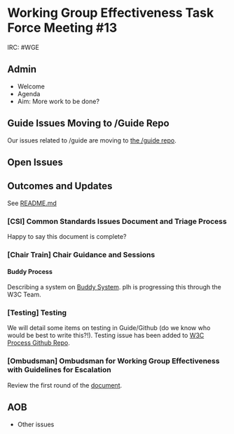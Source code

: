 # Working Group Effectiveness Task Force Meeting #13
IRC: #WGE

## Admin
* Welcome
* Agenda
* Aim: More work to be done?

## Guide Issues Moving to /Guide Repo
Our issues related to /guide are moving to [the /guide repo](https://github.com/w3c/Guide/issues).

## Open Issues

## Outcomes and Updates
See [README.md](https://github.com/w3c/wg-effectiveness/) 

### [CSI] Common Standards Issues Document and Triage Process
Happy to say this document is complete?

### [Chair Train] Chair Guidance and Sessions
#### Buddy Process
Describing a system on [Buddy System](https://github.com/w3c/wg-effectiveness/blob/master/buddy_system.md). plh is progressing this through the W3C Team.

### [Testing] Testing
We will detail some items on testing in Guide/Github (do we know who would be best to write this?!). Testing issue has been added to [W3C Process Github Repo](https://github.com/w3c/w3process/issues/157). 

### [Ombudsman] Ombudsman for Working Group Effectiveness with Guidelines for Escalation
Review the first round of the [document](https://github.com/w3c/wg-effectiveness/blob/master/ombudsperson.md).

## AOB
* Other issues

